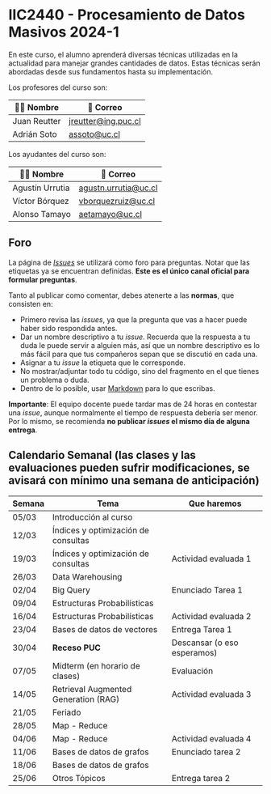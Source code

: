 # IIC2440 - Procesamiento de Datos Masivos 2024-1

En este curso, el alumno aprenderá diversas técnicas utilizadas en la actualidad para manejar grandes cantidades de datos. Estas técnicas serán abordadas desde sus fundamentos hasta su implementación.

Los profesores del curso son:

| 👨‍🏫 Nombre | 📧 Correo |
|---|---|
| Juan Reutter | jreutter@ing.puc.cl |
| Adrián Soto | assoto@uc.cl |

Los ayudantes del curso son:

| 👨‍🏫 Nombre | 📧 Correo |
|---|---|
| Agustín Urrutia | agustn.urrutia@uc.cl  |
| Víctor Bórquez | vborquezruiz@uc.cl  |
| Alonso Tamayo | aetamayo@uc.cl |

## Foro

La página de [_Issues_](https://github.com/IIC2440/Syllabus-2024-1/issues) se utilizará como foro para preguntas. Notar que las etiquetas ya se encuentran definidas. **Este es el único canal oficial para formular preguntas**.

Tanto al publicar como comentar, debes atenerte a las **normas**, que consisten en:

- Primero revisa las _issues_, ya que la pregunta que vas a hacer puede haber sido respondida antes.
- Dar un nombre descriptivo a tu _issue_. Recuerda que la respuesta a tu duda le puede servir a alguien más, así que un nombre descriptivo es lo más fácil para que tus compañeros sepan que se discutió en cada una.
- Asignar a tu _issue_ la etiqueta que le corresponde.
- No mostrar/adjuntar todo tu código, sino del fragmento en el que tienes un problema o duda.
- Dentro de lo posible, usar [Markdown](https://docs.github.com/en/free-pro-team@latest/github/writing-on-github/basic-writing-and-formatting-syntax) para lo que escribas.

**Importante**: El equipo docente puede tardar mas de 24 horas en contestar una _issue_, aunque normalmente el tiempo de respuesta debería ser menor. Por lo mismo, se recomienda **no publicar _issues_ el mismo día de alguna entrega**.

## Calendario Semanal (las clases y las evaluaciones pueden sufrir modificaciones, se avisará con mínimo una semana de anticipación)

| Semana | Tema | Que haremos |
|---|---|---|
|05/03| Introducción al curso | |
|12/03| Índices y optimización de consultas | |
|19/03| Índices y optimización de consultas | Actividad evaluada 1 |
|26/03| Data Warehousing | |
|02/04| Big Query | Enunciado Tarea 1 |
|09/04| Estructuras Probabilísticas | |
|16/04| Estructuras Probabilísticas | Actividad evaluada 2 |
|23/04| Bases de datos de vectores | Entrega Tarea 1 |
|30/04| **Receso PUC** | Descansar (o eso esperamos)|
|07/05| Midterm (en horario de clases) | Evaluación |
|14/05| Retrieval Augmented Generation (RAG) | Actividad evaluada 3  |
|21/05| Feriado | |
|28/05| Map - Reduce | |
|04/06| Map - Reduce | Actividad evaluada 4 |
|11/06| Bases de datos de grafos | Enunciado tarea 2 |
|18/06| Bases de datos de grafos | |
|25/06| Otros Tópicos | Entrega tarea 2 |
